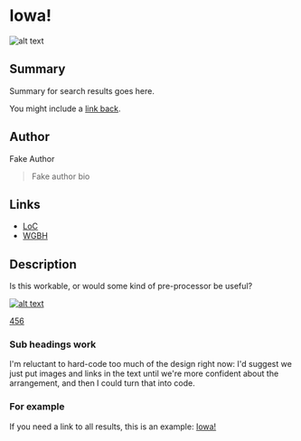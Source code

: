 # Iowa!

![alt text](http://mlamedia01.wgbh.org/aapb/thumbnail/cpb-aacip_37-010p2nvv.jpg)

## Summary

Summary for search results goes here.

You might include a [link back](/exhibits/iowa).

## Author

Fake Author

> Fake author bio

## Links

- [LoC](http://loc.gov)
- [WGBH](http://wgbh.org)

## Description

Is this workable, or would some kind of pre-processor be useful?

[![alt text](/thumbnails/cpb-aacip_37-31cjt2qs)](/catalog/cpb-aacip_37-31cjt2qs "item 1 summary")

[456](/catalog/cpb-aacip_37-010p2nvv "Item 2 summary")

### Sub headings work

I'm reluctant to hard-code too much of the design right now: 
I'd suggest we just put images and links in the text until we're more confident
about the arrangement, and then I could turn that into code.

### For example

If you need a link to all results, this is an example: 
[Iowa!](/catalog?f[exhibits][]=Iowa!&view=gallery)